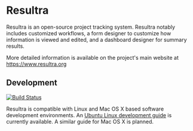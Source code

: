 # Resultra

Resultra is an open-source project tracking system. Resultra notably includes customized workflows, a form designer to customize how information is viewed and edited, and a dashboard designer for summary results.

More detailed information is available on the project's main website at https://www.resultra.org

## Development

[![Build Status](https://travis-ci.com/resultra/resultra.svg?branch=master)](https://travis-ci.com/resultra/resultra)

Resultra is compatible with Linux and Mac OS X based software development environments. An [Ubuntu Linux development guide](docs/UbuntuDevelopmentGuide.md) is currently available. A similar guide for Mac OS X is planned.
